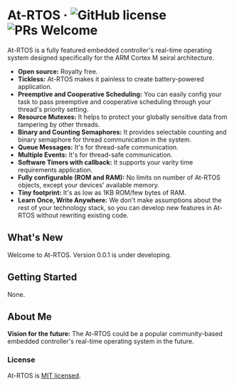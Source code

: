 # At-RTOS &middot; ![GitHub license](https://img.shields.io/badge/license-MIT-blue.svg)![PRs Welcome](https://img.shields.io/badge/PRs-welcome-brightgreen.svg)

At-RTOS is a fully featured embedded controller's real-time operating system designed specifically for the ARM Cortex M seiral architecture.

* **Open source:** Royalty free.
* **Tickless:** At-RTOS makes it painless to create battery-powered application. 
* **Preemptive and Cooperative Scheduling:** You can easily config your task to pass preemptive and cooperative scheduling through your thread's priority setting.
* **Resource Mutexes:** It helps to protect your globally sensitive data from tampering by other threads.
* **Binary and Counting Semaphores:** It provides selectable counting and binary semaphore for thread communication in the system.
* **Queue Messages:** It's for thread-safe communication.
* **Multiple Events:** It's for thread-safe communication.
* **Software Timers with callback:** It supports your varity time requirements application.
* **Fully configurable (ROM and RAM):** No limits on number of At-RTOS objects, except your devices' available memory.
* **Tiny footprint:** It's as low as 1KB ROM/few bytes of RAM.
* **Learn Once, Write Anywhere:** We don't make assumptions about the rest of your technology stack, so you can develop new features in At-RTOS without rewriting existing code.

## What's New

Welcome to At-RTOS. Version 0.0.1 is under developing.

## Getting Started

None.

## About Me
**Vision for the future:** The At-RTOS could be a popular community-based embedded controller's real-time operating system in the future.

### License
At-RTOS is [MIT licensed](./LICENSE).
